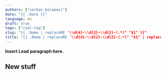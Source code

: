 ```yaml
---
authors: ["serban.balamaci"]
date: "{{ .Date }}"
language: en
draft: true
tags: ["cool-tag"]
slug: "{{ .Name | replaceRE "\\d{4}-\\d{2}-\\d{2}-(.*)" "$1" }}" 
title: "{{ .Name | replaceRE "\\d{4}-\\d{2}-\\d{2}-(.*)" "$1" | replaceRE "-" " " | title }}"
---
```


**Insert Lead paragraph here.**

<!--more-->


## New stuff




